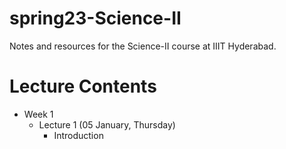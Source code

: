 # spring23-Science-II
Notes and resources for the Science-II course at IIIT Hyderabad.

# Lecture Contents
* Week 1
    * Lecture 1 (05 January, Thursday)
        - Introduction